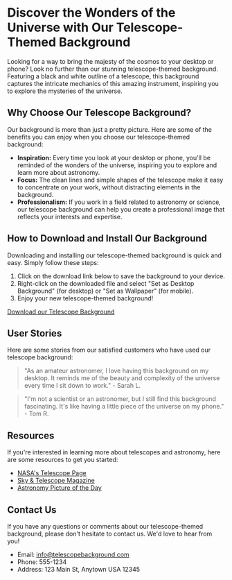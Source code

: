 <!--font:Orbitron-->

# Discover the Wonders of the Universe with Our Telescope-Themed Background

Looking for a way to bring the majesty of the cosmos to your desktop or phone? Look no further than our stunning telescope-themed background. Featuring a black and white outline of a telescope, this background captures the intricate mechanics of this amazing instrument, inspiring you to explore the mysteries of the universe.

## Why Choose Our Telescope Background?

Our background is more than just a pretty picture. Here are some of the benefits you can enjoy when you choose our telescope-themed background:

- **Inspiration:** Every time you look at your desktop or phone, you'll be reminded of the wonders of the universe, inspiring you to explore and learn more about astronomy.
- **Focus:** The clean lines and simple shapes of the telescope make it easy to concentrate on your work, without distracting elements in the background.
- **Professionalism:** If you work in a field related to astronomy or science, our telescope background can help you create a professional image that reflects your interests and expertise.

## How to Download and Install Our Background

Downloading and installing our telescope-themed background is quick and easy. Simply follow these steps:

1. Click on the download link below to save the background to your device.
2. Right-click on the downloaded file and select "Set as Desktop Background" (for desktop) or "Set as Wallpaper" (for mobile).
3. Enjoy your new telescope-themed background!

[Download our Telescope Background](#)

## User Stories

Here are some stories from our satisfied customers who have used our telescope background:

> "As an amateur astronomer, I love having this background on my desktop. It reminds me of the beauty and complexity of the universe every time I sit down to work." - Sarah L.

> "I'm not a scientist or an astronomer, but I still find this background fascinating. It's like having a little piece of the universe on my phone." - Tom R.

## Resources

If you're interested in learning more about telescopes and astronomy, here are some resources to get you started:

- [NASA's Telescope Page](#)
- [Sky & Telescope Magazine](#)
- [Astronomy Picture of the Day](#)

## Contact Us

If you have any questions or comments about our telescope-themed background, please don't hesitate to contact us. We'd love to hear from you!

- Email: [info@telescopebackground.com](mailto:info@telescopebackground.com)
- Phone: 555-1234
- Address: 123 Main St, Anytown USA 12345

<!--

Write me content for website with wallpaper which alt text is:

"A black and white outline of a telescope, with clean lines and simple shapes that highlight the intricate mechanics of the instrument."

The name/title of the page should not be 1:1 copy of the alt text but rather a real content of the website which is using this wallpaper.

- Use markdown format 
- Start with heading
- Heading should be short and concise
- The content should look like a real website 
- The website should not be about the wallpaper, wallpaper is just a related background
- Heading should be contain work "wallpaper" or "background"
- Include real sections like references, contact, user stories, etc. use things relevant to the page purpose.
- Feel free to use structure like headings, bullets, numbering, blockquotes, paragraphs, horizontal lines, etc.
- You can use formatting like bold or _italic_
- You can include UTF-8 emojis
- Links should be only #hash anchors (and you can refer to the document itself)
- Do not include images


---


# Explore the Cosmos with Our Telescope-Themed Wallpaper

Transform your desktop or phone background into a window to the universe with our stunning telescope-themed wallpaper. The black and white outline of the telescope perfectly captures the intricate mechanics of this amazing instrument, making it an ideal choice for anyone who loves stargazing.

## Why Choose Our Telescope Wallpaper?

Our wallpaper is more than just a pretty picture. Here are some of the benefits you can enjoy when you choose our telescope-themed background:

- **Inspiration:** Every time you look at your desktop or phone, you'll be reminded of the wonders of the universe, inspiring you to explore and learn more about astronomy.
- **Focus:** The clean lines and simple shapes of the telescope make it easy to concentrate on your work, without distracting elements in the background.
- **Professionalism:** If you work in a field related to astronomy or science, our telescope wallpaper can help you create a professional image that reflects your interests and expertise.

## How to Download and Install Our Wallpaper

Downloading and installing our telescope-themed wallpaper is quick and easy. Simply follow these steps:

1. Click on the download link below to save the wallpaper to your device.
2. Right-click on the downloaded file and select "Set as Desktop Background" (for desktop) or "Set as Wallpaper" (for mobile).
3. Enjoy your new telescope-themed background!

[Download our Telescope Wallpaper](#)

## User Stories

Here are some stories from our satisfied customers who have used our telescope wallpaper:

> "I'm an astrophysics student, and having this wallpaper on my laptop helps me stay focused and motivated during long study sessions." - Maria S.

> "I've always been fascinated by space, but I never had the chance to pursue a career in astronomy. Having this wallpaper on my phone makes me feel like I'm part of that world, even if it's just in a small way." - John D.

## References

If you're interested in learning more about telescopes and astronomy, here are some resources to get you started:

- [NASA's Telescope Page](#)
- [Sky & Telescope Magazine](#)
- [Astronomy Picture of the Day](#)

## Contact Us

If you have any questions or comments about our telescope-themed wallpaper, please don't hesitate to contact us. We'd love to hear from you!

- Email: [info@telescopewallpaper.com](mailto:info@telescopewallpaper.com)
- Phone: 555-1234
- Address: 123 Main St, Anytown USA 12345


---


Heading should not include word "wallpaper". The website should not be about the wallpaper itself, wallpaper is just a related background, rewrite whole content.


---


# Discover the Wonders of the Universe with Our Telescope-Themed Background

Looking for a way to bring the majesty of the cosmos to your desktop or phone? Look no further than our stunning telescope-themed background. Featuring a black and white outline of a telescope, this background captures the intricate mechanics of this amazing instrument, inspiring you to explore the mysteries of the universe.

## Why Choose Our Telescope Background?

Our background is more than just a pretty picture. Here are some of the benefits you can enjoy when you choose our telescope-themed background:

- **Inspiration:** Every time you look at your desktop or phone, you'll be reminded of the wonders of the universe, inspiring you to explore and learn more about astronomy.
- **Focus:** The clean lines and simple shapes of the telescope make it easy to concentrate on your work, without distracting elements in the background.
- **Professionalism:** If you work in a field related to astronomy or science, our telescope background can help you create a professional image that reflects your interests and expertise.

## How to Download and Install Our Background

Downloading and installing our telescope-themed background is quick and easy. Simply follow these steps:

1. Click on the download link below to save the background to your device.
2. Right-click on the downloaded file and select "Set as Desktop Background" (for desktop) or "Set as Wallpaper" (for mobile).
3. Enjoy your new telescope-themed background!

[Download our Telescope Background](#)

## User Stories

Here are some stories from our satisfied customers who have used our telescope background:

> "As an amateur astronomer, I love having this background on my desktop. It reminds me of the beauty and complexity of the universe every time I sit down to work." - Sarah L.

> "I'm not a scientist or an astronomer, but I still find this background fascinating. It's like having a little piece of the universe on my phone." - Tom R.

## Resources

If you're interested in learning more about telescopes and astronomy, here are some resources to get you started:

- [NASA's Telescope Page](#)
- [Sky & Telescope Magazine](#)
- [Astronomy Picture of the Day](#)

## Contact Us

If you have any questions or comments about our telescope-themed background, please don't hesitate to contact us. We'd love to hear from you!

- Email: [info@telescopebackground.com](mailto:info@telescopebackground.com)
- Phone: 555-1234
- Address: 123 Main St, Anytown USA 12345

-->
